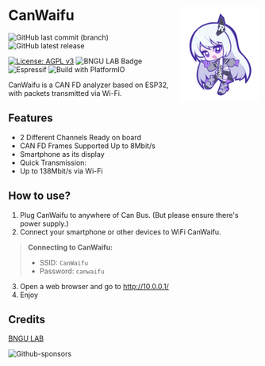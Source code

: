 # CanWaifu <img src="images/CanWaifu-Waifu.png" width="160px" align="right"/>

![GitHub last commit (branch)](https://img.shields.io/github/last-commit/1-hexene/CanWaifu/develop?display_timestamp=committer&style=flat)
![GitHub latest release](https://img.shields.io/github/v/release/1-hexene/CanWaifu)

[![License: AGPL v3](https://img.shields.io/badge/License-AGPL_v3-blue.svg)](https://www.gnu.org/licenses/agpl-3.0)
![BNGU LAB Badge](https://badge.bngu.io/badge.svg)
![Espressif](https://img.shields.io/badge/espressif-E7352C.svg?style=flat&logo=espressif&logoColor=white)
![Build with PlatformIO](https://img.shields.io/badge/build%20with-PlatformIO-orange?logo=platformio)


CanWaifu is a CAN FD analyzer based on ESP32, with packets transmitted via Wi-Fi.

## Features
- 2 Different Channels Ready on board
- CAN FD Frames Supported Up to 8Mbit/s
- Smartphone as its display
- Quick Transmission: 
- Up to 138Mbit/s via Wi-Fi

## How to use?

1. Plug CanWaifu to anywhere of Can Bus. (But please ensure there's power supply.)
2. Connect your smartphone or other devices to WiFi CanWaifu.

> **Connecting to CanWaifu:**
> - SSID: `CanWaifu`
> - Password: `canwaifu`

3. Open a web browser and go to http://10.0.0.1/
4. Enjoy

## Credits

[BNGU LAB](https://BNGU.IO)

![Github-sponsors](https://img.shields.io/badge/sponsor-30363D?style=for-the-badge&logo=GitHub-Sponsors&logoColor=#EA4AAA)
